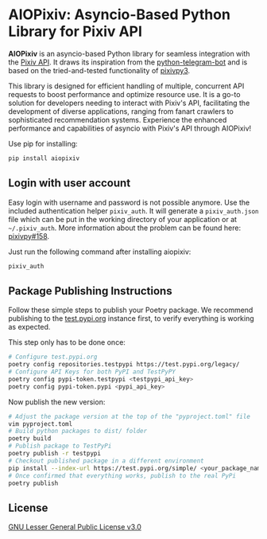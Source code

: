 # AIOPixiv: Asyncio-Based Python Library for Pixiv API

**AIOPixiv** is an asyncio-based Python library for seamless integration with
the [Pixiv API](https://pixiv.net). It draws its inspiration from the
[python-telegram-bot](https://github.com/python-telegram-bot/python-telegram-bot)
and is based on the tried-and-tested functionality of
[pixivpy3](https://github.com/upbit/pixivpy).

This library is designed for efficient handling of multiple, concurrent API
requests to boost performance and optimize resource use. It is a go-to solution
for developers needing to interact with Pixiv's API, facilitating the
development of diverse applications, ranging from fanart crawlers to
sophisticated recommendation systems. Experience the enhanced performance and
capabilities of asyncio with Pixiv's API through AIOPixiv!

Use pip for installing:

```bash
pip install aiopixiv
```

## Login with user account

Easy login with username and password is not possible anymore. Use the included
authentication helper `pixiv_auth`. It will generate a `pixiv_auth.json` file
which can be put in the working directory of your application or at
`~/.pixiv_auth`. More information about the problem can be found here:
[pixivpy#158](https://github.com/upbit/pixivpy/issues/158).

Just run the following command after installing aiopixiv:

```bash
pixiv_auth
```

## Package Publishing Instructions

Follow these simple steps to publish your Poetry package. We recommend
publishing to the [test.pypi.org](https://test.pypi.org/) instance first, to
verify everything is working as expected.

This step only has to be done once:

```sh
# Configure test.pypi.org
poetry config repositories.testpypi https://test.pypi.org/legacy/
# Configure API Keys for both PyPI and TestPyPY
poetry config pypi-token.testpypi <testpypi_api_key>
poetry config pypi-token.pypi <pypi_api_key>
```

Now publish the new version:

```sh
# Adjust the package version at the top of the "pyproject.toml" file
vim pyproject.toml
# Build python packages to dist/ folder
poetry build
# Publish package to TestPyPi
poetry publish -r testpypi
# Checkout published package in a different environment
pip install --index-url https://test.pypi.org/simple/ <your_package_name>
# Once confirmed that everything works, publish to the real PyPi
poetry publish
```

## License

[GNU Lesser General Public License v3.0](https://github.com/Nachtalb/aiopixiv/tree/master/LICENSE)
